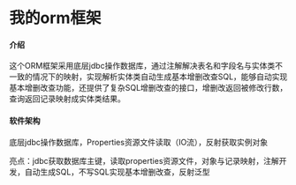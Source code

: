 # 我的orm框架

#### 介绍
这个ORM框架采用底层jdbc操作数据库，通过注解解决表名和字段名与实体类不一致的情况下的映射，实现解析实体类自动生成基本增删改查SQL，能够自动实现基本增删改查功能，还提供了复杂SQL增删改查的接口，增删改返回被修改行数，查询返回记录映射成实体类结果。

#### 软件架构
底层jdbc操作数据库，Properties资源文件读取（IO流），反射获取实例对象

亮点：jdbc获取数据库主键，读取properties资源文件，对象与记录映射，注解开发，自动生成SQL，不写SQL实现基本增删改查，反射泛型